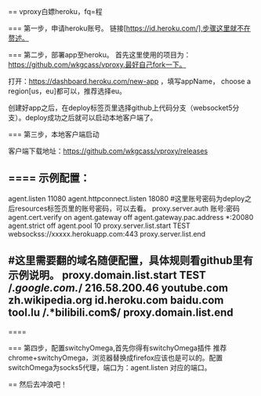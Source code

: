 == vproxy白嫖heroku，fq=程



=== 第一步，申请heroku账号。
链接[https://id.heroku.com/],步骤这里就不在赘述。

=== 第二步，部署app至heroku。
首先这里使用的项目为：https://github.com/wkgcass/vproxy.最好自己fork一下。

打开：https://dashboard.heroku.com/new-app ，填写appName， choose a region[us，eu]都可以，推荐选择eu。

创建好app之后，在deploy标签页里选择github上代码分支（websocket5分支）。deploy成功之后就可以启动本地客户端了。

=== 第三步，本地客户端启动

客户端下载地址：https://github.com/wkgcass/vproxy/releases

====
示例配置：
----
agent.listen 11080
agent.httpconnect.listen 18080
#这里账号密码为deploy之后resources标签页里的账号密码，可以去看。
proxy.server.auth 账号:密码
agent.cert.verify on
agent.gateway off
agent.gateway.pac.address *:20080
agent.strict off
agent.pool 10
proxy.server.list.start TEST
websockss://xxxxx.herokuapp.com:443
proxy.server.list.end

#这里需要翻的域名随便配置，具体规则看github里有示例说明。
proxy.domain.list.start TEST
/.*google\.com.*/
216.58.200.46
youtube.com
zh.wikipedia.org
id.heroku.com
baidu.com
tool.lu
/.*bilibili\.com$/
proxy.domain.list.end
----
====

=== 第四步，配置switchyOmega,首先你得有switchyOmega插件
推荐 chrome+switchyOmega，浏览器替换成firefox应该也是可以的。配置switchOmega为socks5代理，端口为：agent.listen 对应的端口。

== 然后去冲浪吧！


